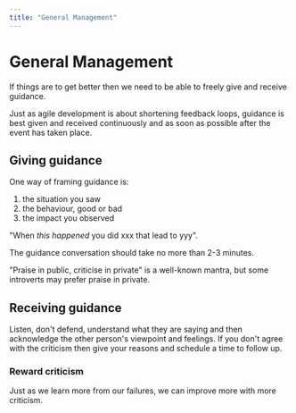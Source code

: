 ```yaml
---
title: "General Management"
---
```

# General Management
If things are to get better then we need to be able to freely give and receive guidance.

Just as agile development is about shortening feedback loops, guidance is best given and received continuously and as soon as possible after the event has taken place.

## Giving guidance

One way of framing guidance is:
1. the situation you saw
2. the behaviour, good or bad
3. the impact you observed

"When *this happened* you did xxx that lead to yyy".

The guidance conversation should take no more than 2-3 minutes.

"Praise in public, criticise in private" is a well-known mantra, but some introverts may prefer praise in private.

## Receiving guidance

Listen, don't defend, understand what they are saying and then acknowledge the other person's viewpoint and feelings.
If you don't agree with the criticism then give your reasons and schedule a time to follow up.

### Reward criticism

Just as we learn more from our failures, we can improve more with more criticism.